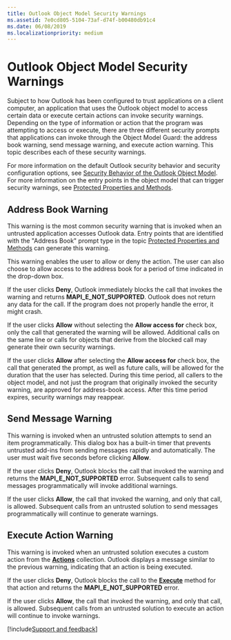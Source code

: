 ```yaml
---
title: Outlook Object Model Security Warnings
ms.assetid: 7e0cd805-5104-73af-d74f-b00480db91c4
ms.date: 06/08/2019
ms.localizationpriority: medium
---
```



# Outlook Object Model Security Warnings

Subject to how Outlook has been configured to trust applications on a client computer, an application that uses the Outlook object model to access certain data or execute certain actions can invoke security warnings. Depending on the type of information or action that the program was attempting to access or execute, there are three different security prompts that applications can invoke through the Object Model Guard: the address book warning, send message warning, and execute action warning. This topic describes each of these security warnings. 

For more information on the default Outlook security behavior and security configuration options, see [Security Behavior of the Outlook Object Model](security-behavior-of-the-outlook-object-model.md). For more information on the entry points in the object model that can trigger security warnings, see [Protected Properties and Methods](protected-properties-and-methods.md).


## Address Book Warning

This warning is the most common security warning that is invoked when an untrusted application accesses Outlook data. Entry points that are identified with the "Address Book" prompt type in the topic [Protected Properties and Methods](protected-properties-and-methods.md) can generate this warning.

This warning enables the user to allow or deny the action. The user can also choose to allow access to the address book for a period of time indicated in the drop-down box.

If the user clicks **Deny**, Outlook immediately blocks the call that invokes the warning and returns **MAPI_E_NOT_SUPPORTED**. Outlook does not return any data for the call. If the program does not properly handle the error, it might crash.

If the user clicks **Allow** without selecting the **Allow access for** check box, only the call that generated the warning will be allowed. Additional calls on the same line or calls for objects that derive from the blocked call may generate their own security warnings.

If the user clicks **Allow** after selecting the **Allow access for** check box, the call that generated the prompt, as well as future calls, will be allowed for the duration that the user has selected. During this time period, all callers to the object model, and not just the program that originally invoked the security warning, are approved for address-book access. After this time period expires, security warnings may reappear.


## Send Message Warning

This warning is invoked when an untrusted solution attempts to send an item programmatically. This dialog box has a built-in timer that prevents untrusted add-ins from sending messages rapidly and automatically. The user must wait five seconds before clicking **Allow**.

If the user clicks **Deny**, Outlook blocks the call that invoked the warning and returns the **MAPI_E_NOT_SUPPORTED** error. Subsequent calls to send messages programmatically will invoke additional warnings.

If the user clicks **Allow**, the call that invoked the warning, and only that call, is allowed. Subsequent calls from an untrusted solution to send messages programmatically will continue to generate warnings.


## Execute Action Warning

This warning is invoked when an untrusted solution executes a custom action from the **[Actions](../../../api/Outlook.Actions.md)** collection. Outlook displays a message similar to the previous warning, indicating that an action is being executed.

If the user clicks **Deny**, Outlook blocks the call to the **[Execute](../../../api/Outlook.Action.Execute.md)** method for that action and returns the **MAPI_E_NOT_SUPPORTED** error.

If the user clicks **Allow**, the call that invoked the warning, and only that call, is allowed. Subsequent calls from an untrusted solution to execute an action will continue to invoke warnings.

[!include[Support and feedback](~/includes/feedback-boilerplate.md)]
